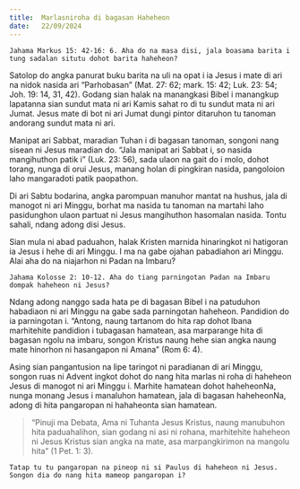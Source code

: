 ```yaml
---
title:  Marlasniroha di bagasan Haheheon
date:   22/09/2024
---
```


`Jahama Markus 15: 42-16: 6. Aha do na masa disi, jala boasama barita i tung sadalan situtu dohot barita haheheon?`

Satolop do angka panurat buku barita na uli na opat i ia Jesus i mate di ari na nidok nasida ari “Parhobasan” (Mat. 27: 62; mark. 15: 42; Luk. 23: 54; Joh. 19: 14, 31, 42). Godang sian halak na manangkasi Bibel i manangkup lapatanna sian sundut mata ni ari Kamis sahat ro di tu sundut mata ni ari Jumat. Jesus mate di bot ni ari Jumat dungi pintor ditaruhon tu tanoman andorang sundut mata ni ari.

Manipat ari Sabbat, maradian Tuhan i di bagasan tanoman, songoni nang sisean ni Jesus maradian do. “Jala manipat ari Sabbat i, so nasida mangihuthon patik i” (Luk. 23: 56), sada ulaon na gait do i molo, dohot torang, nunga di orui Jesus, manang holan di pingkiran nasida, pangoloion laho mangaradoti patik paopathon.

Di ari Sabtu bodarina, angka parompuan manuhor mantat na hushus, jala di manogot ni ari Minggu, borhat ma nasida tu tanoman na martahi laho pasidunghon ulaon partuat ni Jesus mangihuthon hasomalan nasida. Tontu sahali, ndang adong disi Jesus.

Sian mula ni abad paduahon, halak Kristen marnida hinaringkot ni hatigoran ia Jesus i hehe di ari Minggu. I ma na gabe ojahan pabadiahon ari Minggu. Alai aha do na niajarhon ni Padan na Imbaru?

`Jahama Kolosse 2: 10-12. Aha do tiang parningotan Padan na Imbaru dompak haheheon ni Jesus?`

Ndang adong nanggo sada hata pe di bagasan Bibel i na patuduhon habadiaon ni ari Minggu na gabe sada parningotan haheheon. Pandidion do ia parningotan i. “Antong, naung tartanom do hita rap dohot Ibana marhitehite pandidion i tubagasan hamatean, asa marparange hita di bagasan ngolu na imbaru, songon Kristus naung hehe sian angka naung mate hinorhon ni hasangapon ni Amana” (Rom 6: 4).

Asing sian pangantusion na lipe taringot ni paradianan di ari Minggu, songon ruas ni Advent ingkot dohot do nang hita marlas ni roha di haheheon Jesus di manogot ni ari Minggu i. Marhite hamatean dohot haheheonNa, nunga monang Jesus i manaluhon hamatean, jala di bagasan haheheonNa, adong di hita pangaropan ni hahaheonta sian hamatean.

> <p></p>
> “Pinuji ma Debata, Ama ni Tuhanta Jesus Kristus, naung manubuhon hita paduahalihon, sian godang ni asi ni rohana, marhitehite haheheon ni Jesus Kristus sian angka na mate, asa marpangkirimon na mangolu hita” (1 Pet. 1: 3).

`Tatap tu tu pangaropan na pineop ni si Paulus di haheheon ni Jesus. Songon dia do nang hita mameop pangaropan i?`